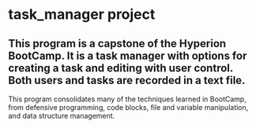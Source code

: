 # task_manager project

## This program is a capstone of the Hyperion BootCamp. It is a task manager with options for creating a task and editing with user control. Both users and tasks are recorded in a text file.

This program consolidates many of the techniques learned in BootCamp, from defensive programming, code blocks, file and variable manipulation, and data structure management.
